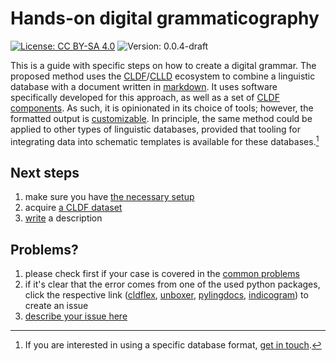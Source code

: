 # Hands-on digital grammaticography

[![License: CC BY-SA 4.0](https://img.shields.io/badge/CC_BY--SA_4.0-F4EF63)](https://creativecommons.org/licenses/by-sa/4.0/)
![Version: 0.0.4-draft](https://img.shields.io/badge/v0.0.4-draft-F4EF63)

This is a guide with specific steps on how to create a digital grammar.
The proposed method uses the [CLDF](https://cldf.clld.org/)/[CLLD](https://clld.org/) ecosystem to combine a linguistic database with a document written in [markdown](https://www.markdownguide.org/).
It uses software specifically developed for this approach, as well as a set of [CLDF components](https://github.com/fmatter/cldf-ldd/tree/main).
As such, it is opinionated in its choice of tools; however, the formatted output is [customizable](https://fl.mt/pylingdocs/extending/).
In principle, the same method could be applied to other types of linguistic databases, provided that tooling for integrating data into schematic templates is available for these databases.[^1]

## Next steps

1. make sure you have [the necessary setup](/start)
2. acquire [a CLDF dataset](/data)
3. [write](/pld) a description

## Problems?

1. please check first if your case is covered in the [common problems](/faq#common-problems)
2. if it's clear that the error comes from one of the used python packages, click the respective link ([cldflex](https://github.com/fmatter/cldflex/issues/new), [unboxer](https://github.com/fmatter/unboxer/issues/new), [pylingdocs](https://github.com/fmatter/pylingdocs/issues/new), [indicogram](https://github.com/fmatter/indicogram/issues/new)) to create an issue
3. [describe your issue here](https://github.com/fmatter/digital-grammar-tutorial/issues/new)

[^1]: If you are interested in using a specific database format, [get in touch](mailto:fmatter@mailbox.org).